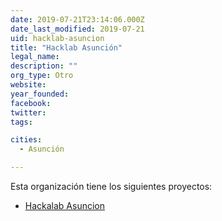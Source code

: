 ```yaml
---
date: 2019-07-21T23:14:06.000Z
date_last_modified: 2019-07-21
uid: hacklab-asuncion
title: "Hacklab Asunción"
legal_name: 
description: ""
org_type: Otro
website: 
year_founded: 
facebook: 
twitter: 
tags:

cities: 
  - Asunción

---
```


Esta organización tiene los siguientes proyectos:

- [Hackalab Asuncion](/proyectos/hackalab-asuncion)
